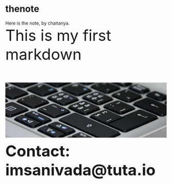 # thenote
Here is the note, by chaitanya.
<br/>
<font size ='11'>This is my first markdown<font/><br/>
  <br/>
  ![header image](https://github.com/penguinKAL/thenote/blob/main/headertemp.jpeg)
__Contact: imsanivada@tuta.io__
